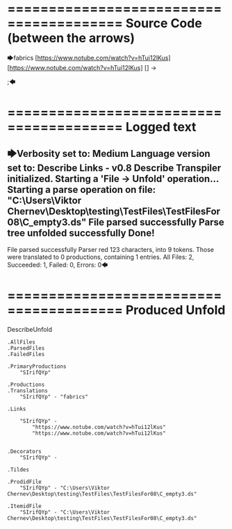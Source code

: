 ========================================
Source Code (between the arrows)
========================================

🡆fabrics
<SIrifQYp>
[https://www.notube.com/watch?v=hTui12lKus]
[https://www.notube.com/watch?v=hTui12lKus]
[]
-> 

;🡄

========================================
Logged text
========================================

🡆Verbosity set to: Medium
Language version set to: Describe Links - v0.8
Describe Transpiler initialized.
Starting a 'File -> Unfold' operation...
Starting a parse operation on file: "C:\Users\Viktor Chernev\Desktop\testing\TestFiles\TestFilesFor08\C_empty3.ds"
File parsed successfully
Parse tree unfolded successfully
Done!
------------------------
File parsed successfully
Parser red 123 characters, into 9 tokens.
Those were translated to 0 productions, containing 1 entries.
All Files: 2, Succeeded: 1, Failed: 0, Errors: 0🡄

========================================
Produced Unfold
========================================

DescribeUnfold

    .AllFiles
    .ParsedFiles
    .FailedFiles

    .PrimaryProductions
        "SIrifQYp" 

    .Productions
    .Translations
        "SIrifQYp" - "fabrics"

    .Links

        "SIrifQYp" -
            "https://www.notube.com/watch?v=hTui12lKus"
            "https://www.notube.com/watch?v=hTui12lKus"


    .Decorators
        "SIrifQYp" - 

    .Tildes

    .ProdidFile
        "SIrifQYp" - "C:\Users\Viktor Chernev\Desktop\testing\TestFiles\TestFilesFor08\C_empty3.ds"

    .ItemidFile
        "SIrifQYp" - "C:\Users\Viktor Chernev\Desktop\testing\TestFiles\TestFilesFor08\C_empty3.ds"


